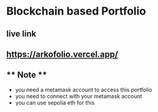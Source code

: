 # Blockchain based Portfolio

## live link 
## https://arkofolio.vercel.app/


## ** Note **
- you need a metamask account to access this portfolio
- you need to connect with your metamask account
- you can use sepolia eth for this
